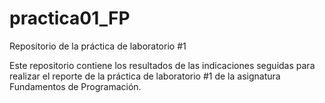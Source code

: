 # practica01_FP
Repositorio de la práctica de laboratorio #1

Este repositorio contiene los resultados de las indicaciones seguidas para realizar el reporte de la práctica de laboratorio #1 de la asignatura Fundamentos de Programación.
